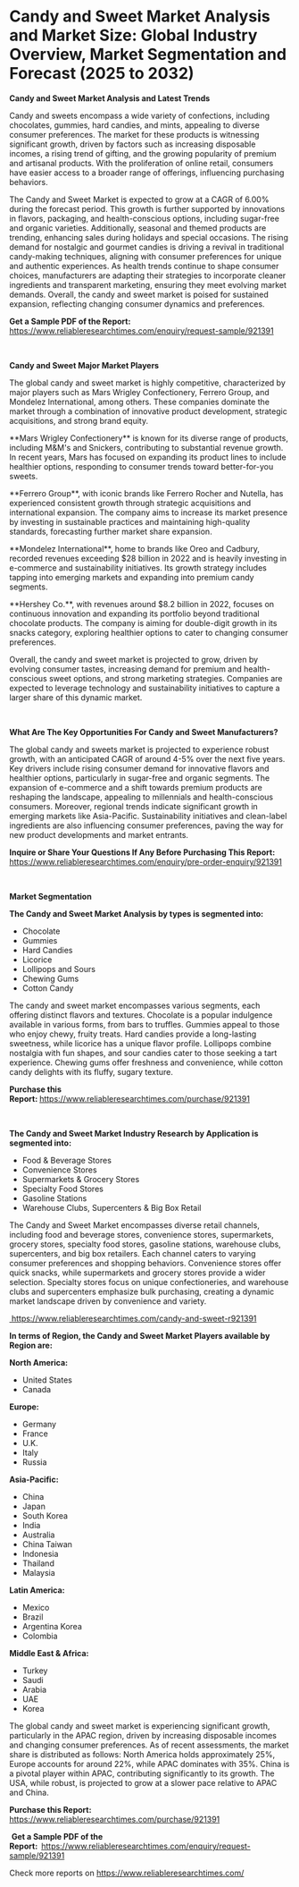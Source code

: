 <p><h1>Candy and Sweet Market Analysis and Market Size: Global Industry Overview, Market Segmentation and Forecast (2025 to 2032)</h1></p><p><strong>Candy and Sweet Market Analysis and Latest Trends</strong></p>
<p><p>Candy and sweets encompass a wide variety of confections, including chocolates, gummies, hard candies, and mints, appealing to diverse consumer preferences. The market for these products is witnessing significant growth, driven by factors such as increasing disposable incomes, a rising trend of gifting, and the growing popularity of premium and artisanal products. With the proliferation of online retail, consumers have easier access to a broader range of offerings, influencing purchasing behaviors.</p><p>The Candy and Sweet Market is expected to grow at a CAGR of 6.00% during the forecast period. This growth is further supported by innovations in flavors, packaging, and health-conscious options, including sugar-free and organic varieties. Additionally, seasonal and themed products are trending, enhancing sales during holidays and special occasions. The rising demand for nostalgic and gourmet candies is driving a revival in traditional candy-making techniques, aligning with consumer preferences for unique and authentic experiences. As health trends continue to shape consumer choices, manufacturers are adapting their strategies to incorporate cleaner ingredients and transparent marketing, ensuring they meet evolving market demands. Overall, the candy and sweet market is poised for sustained expansion, reflecting changing consumer dynamics and preferences.</p></p>
<p><strong>Get a Sample PDF of the Report:&nbsp;</strong> <a href="https://www.reliableresearchtimes.com/enquiry/request-sample/921391?utm_campaign=3070&utm_medium=2&utm_source=Github&utm_content=ia&utm_term=07042025&utm_id=candy-and-sweet">https://www.reliableresearchtimes.com/enquiry/request-sample/921391</a></p>
<p>&nbsp;</p>
<p><strong>Candy and Sweet Major Market Players</strong></p>
<p><p>The global candy and sweet market is highly competitive, characterized by major players such as Mars Wrigley Confectionery, Ferrero Group, and Mondelez International, among others. These companies dominate the market through a combination of innovative product development, strategic acquisitions, and strong brand equity.</p><p>**Mars Wrigley Confectionery** is known for its diverse range of products, including M&M's and Snickers, contributing to substantial revenue growth. In recent years, Mars has focused on expanding its product lines to include healthier options, responding to consumer trends toward better-for-you sweets.</p><p>**Ferrero Group**, with iconic brands like Ferrero Rocher and Nutella, has experienced consistent growth through strategic acquisitions and international expansion. The company aims to increase its market presence by investing in sustainable practices and maintaining high-quality standards, forecasting further market share expansion.</p><p>**Mondelez International**, home to brands like Oreo and Cadbury, recorded revenues exceeding $28 billion in 2022 and is heavily investing in e-commerce and sustainability initiatives. Its growth strategy includes tapping into emerging markets and expanding into premium candy segments.</p><p>**Hershey Co.**, with revenues around $8.2 billion in 2022, focuses on continuous innovation and expanding its portfolio beyond traditional chocolate products. The company is aiming for double-digit growth in its snacks category, exploring healthier options to cater to changing consumer preferences.</p><p>Overall, the candy and sweet market is projected to grow, driven by evolving consumer tastes, increasing demand for premium and health-conscious sweet options, and strong marketing strategies. Companies are expected to leverage technology and sustainability initiatives to capture a larger share of this dynamic market.</p></p>
<p>&nbsp;</p>
<p><strong>What Are The Key Opportunities For Candy and Sweet Manufacturers?</strong></p>
<p><p>The global candy and sweets market is projected to experience robust growth, with an anticipated CAGR of around 4-5% over the next five years. Key drivers include rising consumer demand for innovative flavors and healthier options, particularly in sugar-free and organic segments. The expansion of e-commerce and a shift towards premium products are reshaping the landscape, appealing to millennials and health-conscious consumers. Moreover, regional trends indicate significant growth in emerging markets like Asia-Pacific. Sustainability initiatives and clean-label ingredients are also influencing consumer preferences, paving the way for new product developments and market entrants.</p></p>
<p><strong>Inquire or Share Your Questions If Any Before Purchasing This Report:</strong> <a href="https://www.reliableresearchtimes.com/enquiry/pre-order-enquiry/921391?utm_campaign=3070&utm_medium=2&utm_source=Github&utm_content=ia&utm_term=07042025&utm_id=candy-and-sweet">https://www.reliableresearchtimes.com/enquiry/pre-order-enquiry/921391</a></p>
<p>&nbsp;</p>
<p><strong>Market Segmentation</strong></p>
<p><strong>The Candy and Sweet Market Analysis by types is segmented into:</strong></p>
<p><ul><li>Chocolate</li><li>Gummies</li><li>Hard Candies</li><li>Licorice</li><li>Lollipops and Sours</li><li>Chewing Gums</li><li>Cotton Candy</li></ul></p>
<p><p>The candy and sweet market encompasses various segments, each offering distinct flavors and textures. Chocolate is a popular indulgence available in various forms, from bars to truffles. Gummies appeal to those who enjoy chewy, fruity treats. Hard candies provide a long-lasting sweetness, while licorice has a unique flavor profile. Lollipops combine nostalgia with fun shapes, and sour candies cater to those seeking a tart experience. Chewing gums offer freshness and convenience, while cotton candy delights with its fluffy, sugary texture.</p></p>
<p><strong>Purchase this Report:&nbsp;</strong><a href="https://www.reliableresearchtimes.com/purchase/921391?utm_campaign=3070&utm_medium=2&utm_source=Github&utm_content=ia&utm_term=07042025&utm_id=candy-and-sweet">https://www.reliableresearchtimes.com/purchase/921391</a></p>
<p>&nbsp;</p>
<p><strong>The Candy and Sweet Market Industry Research by Application is segmented into:</strong></p>
<p><ul><li>Food & Beverage Stores</li><li>Convenience Stores</li><li>Supermarkets & Grocery Stores</li><li>Specialty Food Stores</li><li>Gasoline Stations</li><li>Warehouse Clubs, Supercenters & Big Box Retail</li></ul></p>
<p><p>The Candy and Sweet Market encompasses diverse retail channels, including food and beverage stores, convenience stores, supermarkets, grocery stores, specialty food stores, gasoline stations, warehouse clubs, supercenters, and big box retailers. Each channel caters to varying consumer preferences and shopping behaviors. Convenience stores offer quick snacks, while supermarkets and grocery stores provide a wider selection. Specialty stores focus on unique confectioneries, and warehouse clubs and supercenters emphasize bulk purchasing, creating a dynamic market landscape driven by convenience and variety.</p></p>
<p><a href="https://www.reliableresearchtimes.com/candy-and-sweet-r921391?utm_campaign=3070&utm_medium=2&utm_source=Github&utm_content=ia&utm_term=07042025&utm_id=candy-and-sweet">&nbsp;https://www.reliableresearchtimes.com/candy-and-sweet-r921391</a></p>
<p><strong>In terms of Region, the Candy and Sweet Market Players available by Region are:</strong></p>
<p>
    <p> <strong> North America: </strong>
        <ul>
            <li>United States</li>
            <li>Canada</li>
        </ul>
        </p> 
    <p> <strong> Europe: </strong>
        <ul>
            <li>Germany</li>
            <li>France</li>
            <li>U.K.</li>
            <li>Italy</li>
            <li>Russia</li>
        </ul>
        </p> 
    <p> <strong> Asia-Pacific: </strong>
        <ul>
            <li>China</li>
            <li>Japan</li>
            <li>South Korea</li>
            <li>India</li>
            <li>Australia</li>
            <li>China Taiwan</li>
            <li>Indonesia</li>
            <li>Thailand</li>
            <li>Malaysia</li>
        </ul>
        </p> 
    <p> <strong> Latin America: </strong>
        <ul>
            <li>Mexico</li>
            <li>Brazil</li>
            <li>Argentina Korea</li>
            <li>Colombia</li>
        </ul>
        </p> 
    <p> <strong> Middle East & Africa: </strong>
        <ul>
            <li>Turkey</li>
            <li>Saudi</li>
            <li>Arabia</li>
            <li>UAE</li>
            <li>Korea</li>
        </ul>
    </p>
    </p>
<p><p>The global candy and sweet market is experiencing significant growth, particularly in the APAC region, driven by increasing disposable incomes and changing consumer preferences. As of recent assessments, the market share is distributed as follows: North America holds approximately 25%, Europe accounts for around 22%, while APAC dominates with 35%. China is a pivotal player within APAC, contributing significantly to its growth. The USA, while robust, is projected to grow at a slower pace relative to APAC and China.</p></p>
<p><strong>Purchase this Report: </strong><a href="https://www.reliableresearchtimes.com/purchase/921391?utm_campaign=3070&utm_medium=2&utm_source=Github&utm_content=ia&utm_term=07042025&utm_id=candy-and-sweet">https://www.reliableresearchtimes.com/purchase/921391</a></p>
<p>&nbsp;<strong>Get a Sample PDF of the Report:&nbsp;&nbsp;</strong><a href="https://www.reliableresearchtimes.com/enquiry/request-sample/921391?utm_campaign=3070&utm_medium=2&utm_source=Github&utm_content=ia&utm_term=07042025&utm_id=candy-and-sweet">https://www.reliableresearchtimes.com/enquiry/request-sample/921391</a></p>
<p><strong></strong></p>
<p>Check more reports on <a href="https://www.reliableresearchtimes.com/?utm_campaign=3070&utm_medium=2&utm_source=Github&utm_content=ia&utm_term=07042025&utm_id=candy-and-sweet">https://www.reliableresearchtimes.com/</a></p>